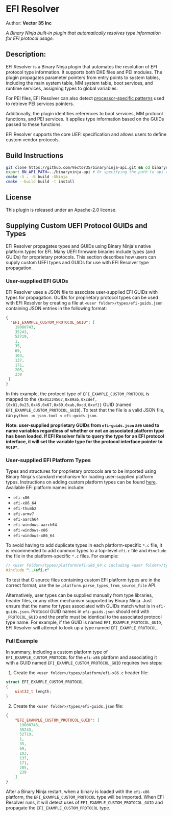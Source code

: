 # EFI Resolver
Author: **Vector 35 Inc**

_A Binary Ninja built-in plugin that automatically resolves type information for EFI protocol usage._

## Description:

EFI Resolver is a Binary Ninja plugin that automates the resolution of EFI protocol type information. It supports both
DXE files and PEI modules. The plugin propagates parameter pointers from entry points to system tables, including the
main system table, MM system table, boot services, and runtime services, assigning types to global variables.

For PEI files, EFI Resolver can also detect
[processor-specific patterns](https://uefi.org/specs/PI/1.8/V1_PEI_Foundation.html#pei-services-table-retrieval)
used to retrieve PEI services pointers.

Additionally, the plugin identifies references to boot services, MM protocol functions, and PEI services. It applies
type information based on the GUIDs passed to these functions.

EFI Resolver supports the core UEFI specification and allows users to define custom vendor protocols.

## Build Instructions

```bash
git clone https://github.com/Vector35/binaryninja-api.git && cd binaryninja-api/plugins/efi_resolver
export BN_API_PATH=../binaryninja-api # Or specifying the path to api repo
cmake -S . -B build -GNinja
cmake --build build -t install
```

## License

This plugin is released under an Apache-2.0 license.

## Supplying Custom UEFI Protocol GUIDs and Types

EFI Resolver propagates types and GUIDs using Binary Ninja's native platform types for EFI. Many UEFI
firmware binaries include types (and GUIDs) for proprietary protocols. This section describes how users can supply
custom UEFI types and GUIDs for use with EFI Resolver type propagation.

### User-supplied EFI GUIDs

EFI Resolver uses a JSON file to associate user-supplied EFI GUIDs with types for propagation. GUIDs for proprietary
protocol types can be used with EFI Resolver by creating a file at `<user folder>/types/efi-guids.json` containing JSON
entries in the following format:

```json
{
  "EFI_EXAMPLE_CUSTOM_PROTOCOL_GUID": [
    19088743,
    35243,
    52719,
    1,
    35,
    69,
    103,
    137,
    171,
    205,
    239
 ]
}
```

In this example, the protocol type of `EFI_EXAMPLE_CUSTOM_PROTOCOL` is mapped to the
`{0x01234567,0x89ab,0xcdef,{0x01,0x23,0x45,0x67,0x89,0xab,0xcd,0xef}}` GUID (named `EFI_EXAMPLE_CUSTOM_PROTOCOL_GUID`).
To test that the file is a valid JSON file, run `python -m json.tool < efi-guids.json`.

__Note: user-supplied proprietary GUIDs from `efi-guids.json` are used to name variables regardless of whether or not an associated platform type has been loaded. If EFI Resolver fails to query the type for an EFI protocol interface, it will set the variable type for the protocol interface pointer to `VOID*`.__

### User-supplied EFI Platform Types

Types and structures for proprietary protocols are to be imported using Binary Ninja's standard mechanism for loading
user-supplied platform types. Instructions on adding custom platform types can be found [here](https://docs.binary.ninja/guide/types/platformtypes.html). Available EFI platform names include:
- `efi-x86`
- `efi-x86_64`
- `efi-thumb2`
- `efi-armv7`
- `efi-aarch64`
- `efi-windows-aarch64`
- `efi-windows-x86`
- `efi-windows-x86_64`

To avoid having to add duplicate types in each platform-specific `*.c` file, it is recommended to add common types
to a top-level `efi.c` file and `#include` the file in the platform-specific `*.c` files. For example:

```C
// <user folder>/types/platform/efi-x86_64.c including <user folder>/types/efi.c
#include "../efi.c"
```

To test that C source files containing custom EFI platform types are in the correct format, use the `bv.platform.parse_types_from_source_file` API.

Alternatively, user types can be supplied manually from type libraries, header files, or any other mechanism supported
by Binary Ninja. Just ensure that the name for types associated with GUIDs match what is in `efi-guids.json`. Protocol
GUID names in `efi-guids.json` should end with `_PROTOCOL_GUID` and the prefix must be identical to the associated
protocol type name. For example, if the GUID is named `EFI_EXAMPLE_PROTOCOL_GUID`, EFI Resolver will attempt to
look up a type named `EFI_EXAMPLE_PROTOCOL`.

### Full Example

In summary, including a custom platform type of `EFI_EXAMPLE_CUSTOM_PROTOCOL` for the `efi-x86` platform and associating
it with a GUID named `EFI_EXAMPLE_CUSTOM_PROTOCOL_GUID` requires two steps:

1. Create the `<user folder>/types/platform/efi-x86.c` header file:

```C
struct EFI_EXAMPLE_CUSTOM_PROTOCOL
{
    uint32_t length;
}
```

2. Create the `<user folder>/types/efi-guids.json` file:

```json
{
    "EFI_EXAMPLE_CUSTOM_PROTOCOL_GUID": [
      19088743,
      35243,
      52719,
      1,
      35,
      69,
      103,
      137,
      171,
      205,
      239
    ]
}
```

After a Binary Ninja restart, when a binary is loaded with the `efi-x86` platform, the `EFI_EXAMPLE_CUSTOM_PROTOCOL`
type will be imported. When EFI Resolver runs, it will detect uses of `EFI_EXAMPLE_CUSTOM_PROTOCOL_GUID` and propagate
the `EFI_EXAMPLE_CUSTOM_PROTOCOL` type.
